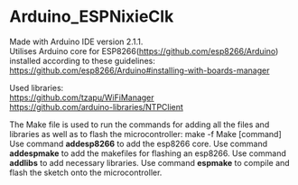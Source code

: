 # Arduino_ESPNixieClk 

Made with Arduino IDE version 2.1.1.  
Utilises Arduino core for ESP8266(https://github.com/esp8266/Arduino) installed according to these guidelines: https://github.com/esp8266/Arduino#installing-with-boards-manager  
  
Used libraries:  
https://github.com/tzapu/WiFiManager  
https://github.com/arduino-libraries/NTPClient  

The Make file is used to run the commands for adding all the files and libraries as well as to flash the microcontroller:
make -f Make [command]
Use command **addesp8266** to add the esp8266 core. Use command **addespmake** to add the makefiles for flashing an esp8266.
Use command **addlibs** to add necessary libraries. Use command **espmake** to compile and flash the sketch onto the microcontroller.
